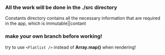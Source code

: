 ### All the work will be done in the ./src directory

Constants directory contains all the necessary information that are required in the app, which is immutable||contant

### make your own branch before working!

try to use `<Flatlist />` instead of **Array.map()** when rendering!
